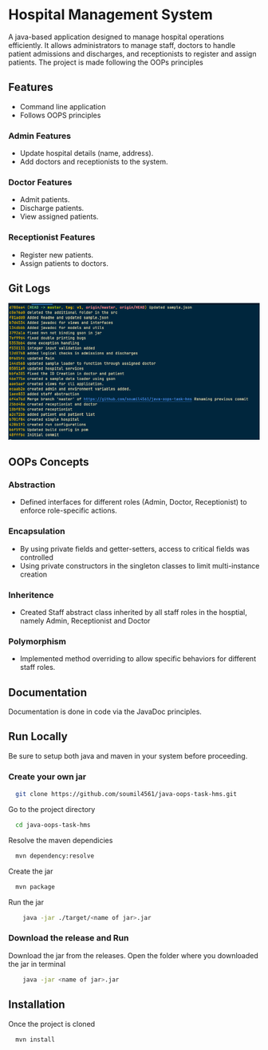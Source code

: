 
# Hospital Management System
A java-based application designed to manage hospital operations efficiently. It allows administrators to manage staff, doctors to handle patient admissions and discharges, and receptionists to register and assign patients. The project is made following the OOPs principles


## Features
- Command line application
- Follows OOPS principles

### Admin Features
- Update hospital details (name, address).
- Add doctors and receptionists to the system.

### Doctor Features
- Admit patients.
- Discharge patients.
- View assigned patients.

### Receptionist Features
- Register new patients.
- Assign patients to doctors.

## Git Logs
![Git Logs](git_logs.png "Git Logs")

## OOPs Concepts
### Abstraction
- Defined interfaces for different roles (Admin, Doctor, Receptionist) to enforce role-specific actions.

### Encapsulation
- By using private fields and getter-setters, access to critical fields was controlled
- Using private constructors in the singleton classes to limit multi-instance creation

### Inheritence
- Created Staff abstract class inherited by all staff roles in the hosptial, namely Admin, Receptionist and Doctor

### Polymorphism
- Implemented method overriding to allow specific behaviors for different staff roles.

## Documentation

Documentation is done in code via the JavaDoc principles.
## Run Locally
Be sure to setup both java and maven in your system before proceeding.
### Create your own jar

```bash
  git clone https://github.com/soumil4561/java-oops-task-hms.git
```

Go to the project directory

```bash
  cd java-oops-task-hms
```

Resolve the maven dependicies

```bash
  mvn dependency:resolve
```

Create the jar

```bash
  mvn package
```
Run the jar

```bash
    java -jar ./target/<name of jar>.jar
```

### Download the release and Run
Download the jar from the releases. Open the folder where you downloaded the jar in terminal

```bash
    java -jar <name of jar>.jar
```


## Installation
Once the project is cloned
```bash
  mvn install
```
    
